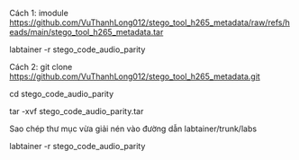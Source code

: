 Cách 1:
imodule https://github.com/VuThanhLong012/stego_tool_h265_metadata/raw/refs/heads/main/stego_tool_h265_metadata.tar

labtainer -r stego_code_audio_parity

Cách 2:
git clone https://github.com/VuThanhLong012/stego_tool_h265_metadata.git

cd stego_code_audio_parity

tar -xvf stego_code_audio_parity.tar

Sao chép thư mục vừa giải nén vào đường dẫn labtainer/trunk/labs

labtainer -r stego_code_audio_parity
